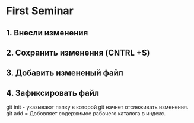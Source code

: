 # First Seminar 
## 1. Внесли изменения
## 2. Сохранить изменения (CNTRL +S)
## 3. Добавить измененый файл
## 4. Зафиксировать файл 
git init - указывают папку в которой  git начнет отслеживать  изменения.
git add = Добовляет содержимое рабочего каталога в индекс. 
